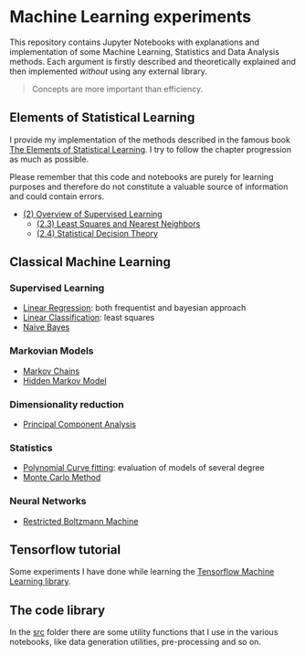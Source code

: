 # Machine Learning experiments
This repository contains Jupyter Notebooks with explanations and implementation of some Machine Learning, Statistics and Data Analysis methods. Each argument is firstly described and theoretically explained and then implemented *without* using any external library.

> Concepts are more important than efficiency.

## Elements of Statistical Learning
I provide my implementation of the methods described in the famous book 
[The Elements of Statistical Learning](https://www.amazon.it/Elements-Statistical-Learning-Inference-Prediction/dp/0387848576).
I try to follow the chapter progression as much as possible. 

Please remember that this code and notebooks are purely for learning purposes and therefore do not constitute a valuable
 source of information and could contain errors.
 
* [(2) Overview of Supervised Learning](./notebooks/Elements_Of_Statistical_Learning/02_Overview_of_Supervised_Learning)
    * [(2.3) Least Squares and Nearest Neighbors](./notebooks/Elements_Of_Statistical_Learning/02_Overview_of_Supervised_Learning/2.3_LeastSquares_and_NearestNeighbors.ipynb)
    * [(2.4) Statistical Decision Theory](./notebooks/Elements_Of_Statistical_Learning/02_Overview_of_Supervised_Learning/2.4_Statistical_Decision_Theory.ipynb)

## Classical Machine Learning

### Supervised Learning
* [Linear Regression](./notebooks/supervised_learning/Linear_Regression.ipynb): both frequentist and bayesian approach
* [Linear Classification](./notebooks/supervised_learning/Linear_Classification.ipynb): least squares
* [Naive Bayes](./notebooks/supervised_learning/Naive_Bayes.ipynb )

### Markovian Models
* [Markov Chains](./notebooks/markovian_models/Markov_Chains.ipynb)
* [Hidden Markov Model](./notebooks/markovian_models/Hidden_Markov_Model.ipynb)

### Dimensionality reduction
* [Principal Component Analysis](./dimensionality_reduction/Principal_Component_Analysis.ipynb)

### Statistics
* [Polynomial Curve fitting](./statistics/Polynomial_Curve_Fitting.ipynb): evaluation of models of several degree
* [Monte Carlo Method](./statistics/Monte_Carlo_Method.ipynb)

### Neural Networks
* [Restricted Boltzmann Machine](./neural_networks/Restricted_Boltzmann_machine.ipynb)


## Tensorflow tutorial
Some experiments I have done while learning the <a href="https://www.tensorflow.org/">Tensorflow Machine Learning library</a>.

## The code library
In the [src](./src) folder there are some utility functions that I use in the various notebooks, like data generation 
utilities, pre-processing and so on.